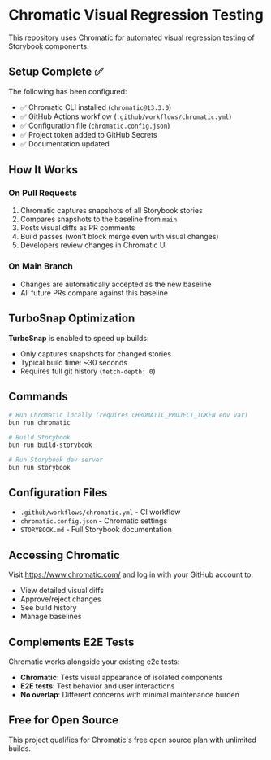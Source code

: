 # Chromatic Visual Regression Testing

This repository uses Chromatic for automated visual regression testing of Storybook components.

## Setup Complete ✅

The following has been configured:

- ✅ Chromatic CLI installed (`chromatic@13.3.0`)
- ✅ GitHub Actions workflow (`.github/workflows/chromatic.yml`)
- ✅ Configuration file (`chromatic.config.json`)
- ✅ Project token added to GitHub Secrets
- ✅ Documentation updated

## How It Works

### On Pull Requests
1. Chromatic captures snapshots of all Storybook stories
2. Compares snapshots to the baseline from `main`
3. Posts visual diffs as PR comments
4. Build passes (won't block merge even with visual changes)
5. Developers review changes in Chromatic UI

### On Main Branch
- Changes are automatically accepted as the new baseline
- All future PRs compare against this baseline

## TurboSnap Optimization

**TurboSnap** is enabled to speed up builds:
- Only captures snapshots for changed stories
- Typical build time: ~30 seconds
- Requires full git history (`fetch-depth: 0`)

## Commands

```bash
# Run Chromatic locally (requires CHROMATIC_PROJECT_TOKEN env var)
bun run chromatic

# Build Storybook
bun run build-storybook

# Run Storybook dev server
bun run storybook
```

## Configuration Files

- `.github/workflows/chromatic.yml` - CI workflow
- `chromatic.config.json` - Chromatic settings
- `STORYBOOK.md` - Full Storybook documentation

## Accessing Chromatic

Visit https://www.chromatic.com/ and log in with your GitHub account to:
- View detailed visual diffs
- Approve/reject changes
- See build history
- Manage baselines

## Complements E2E Tests

Chromatic works alongside your existing e2e tests:
- **Chromatic**: Tests visual appearance of isolated components
- **E2E tests**: Test behavior and user interactions
- **No overlap**: Different concerns with minimal maintenance burden

## Free for Open Source

This project qualifies for Chromatic's free open source plan with unlimited builds.

